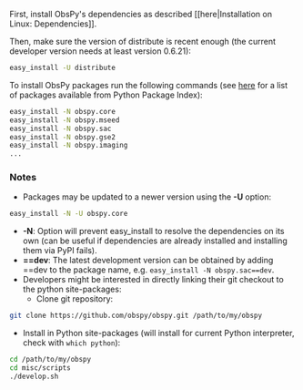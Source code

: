 First, install ObsPy's dependencies as described [[here|Installation on Linux: Dependencies]].

Then, make sure the version of distribute is recent enough (the current developer version needs at least version 0.6.21):

```bash
easy_install -U distribute
```

To install ObsPy packages run the following commands (see [here](http://pypi.python.org/pypi?%3Aaction=search&term=obspy.&submit=search) for a list of packages available from Python Package Index):

```bash
easy_install -N obspy.core
easy_install -N obspy.mseed
easy_install -N obspy.sac
easy_install -N obspy.gse2
easy_install -N obspy.imaging
...
```

### Notes
 * Packages may be updated to a newer version using the **-U** option:
```bash
easy_install -N -U obspy.core
```
 * **-N**: Option will prevent easy_install to resolve the dependencies on its own (can be useful if dependencies are already installed and installing them via PyPI fails).
 * **==dev**: The latest development version can be obtained by adding ==dev to the package name, e.g. `easy_install -N obspy.sac==dev`.
 * Developers might be interested in directly linking their git checkout to the python site-packages:
   * Clone git repository:
```bash
git clone https://github.com/obspy/obspy.git /path/to/my/obspy
```
   * Install in Python site-packages (will install for current Python interpreter, check with `which python`):
```bash
cd /path/to/my/obspy
cd misc/scripts
./develop.sh
```